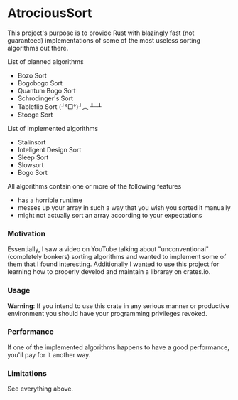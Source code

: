 # AtrociousSort
This project's purpose is to provide Rust with blazingly fast (not guaranteed) implementations of some of the most useless sorting algorithms out there.

List of planned algorithms
- Bozo Sort
- Bogobogo Sort
- Quantum Bogo Sort
- Schrodinger's Sort
- Tableflip Sort (╯°□°)╯︵ ┻━┻
- Stooge Sort

List of implemented algorithms
- Stalinsort
- Inteligent Design Sort
- Sleep Sort
- Slowsort
- Bogo Sort

All algorithms contain one or more of the following features
- has a horrible runtime
- messes up your array in such a way that you wish you sorted it manually
- might not actually sort an array according to your expectations

### Motivation
Essentially, I saw a video on YouTube talking about "unconventional" (completely bonkers) sorting algorithms and wanted to implement some of them that I found interesting. Additionally I wanted to use this project for learning how to properly develod and maintain a libraray on crates.io.

### Usage
**Warning**: If you intend to use this crate in any serious manner or productive environment you should have your programming privileges revoked.

### Performance
If one of the implemented algorithms happens to have a good performance, you'll pay for it another way.

### Limitations
See everything above.
